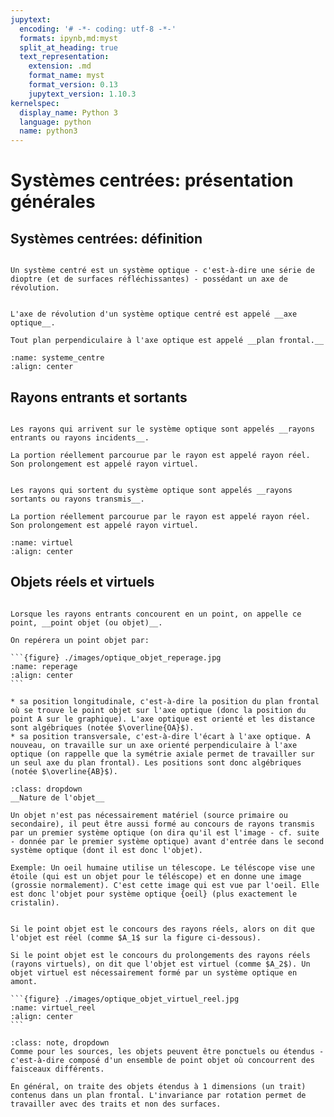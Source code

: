 ```yaml
---
jupytext:
  encoding: '# -*- coding: utf-8 -*-'
  formats: ipynb,md:myst
  split_at_heading: true
  text_representation:
    extension: .md
    format_name: myst
    format_version: 0.13
    jupytext_version: 1.10.3
kernelspec:
  display_name: Python 3
  language: python
  name: python3
---
```

# Systèmes centrées: présentation générales

## Systèmes centrées: définition

````{important} __Définition : Système optique centré__

Un système centré est un système optique - c'est-à-dire une série de dioptre (et de surfaces réfléchissantes) - possédant un axe de révolution.
````

````{important} __Définition : Axe optique et plans frontaux__

L'axe de révolution d'un système optique centré est appelé __axe optique__.

Tout plan perpendiculaire à l'axe optique est appelé __plan frontal.__
````

```{figure} ./images/optique_sys_centres.jpg
:name: systeme_centre
:align: center
```

## Rayons entrants et sortants

````{important} __Définition : Rayons entrants (ou incidents)__

Les rayons qui arrivent sur le système optique sont appelés __rayons entrants ou rayons incidents__.

La portion réellement parcourue par le rayon est appelé rayon réel. Son prolongement est appelé rayon virtuel.
````

````{important} __Définition : Rayons sortants (ou transmis)__

Les rayons qui sortent du système optique sont appelés __rayons sortants ou rayons transmis__.

La portion réellement parcourue par le rayon est appelé rayon réel. Son prolongement est appelé rayon virtuel.
````


```{figure} ./images/optique_sys_centres_virtuel.jpeg
:name: virtuel
:align: center
```

## Objets réels et virtuels

````{important} __Définition : Objet ponctuel__

Lorsque les rayons entrants concourent en un point, on appelle ce point, __point objet (ou objet)__.
````

````{dropdown} Repérage d'un objet
On repérera un point objet par:

```{figure} ./images/optique_objet_reperage.jpg
:name: reperage
:align: center
```

* sa position longitudinale, c'est-à-dire la position du plan frontal où se trouve le point objet sur l'axe optique (donc la position du point A sur le graphique). L'axe optique est orienté et les distance sont algébriques (notée $\overline{OA}$).
* sa position transversale, c'est-à-dire l'écart à l'axe optique. A nouveau, on travaille sur un axe orienté perpendiculaire à l'axe optique (on rappelle que la symétrie axiale permet de travailler sur un seul axe du plan frontal). Les positions sont donc algébriques  (notée $\overline{AB}$).
````

````{attention}
:class: dropdown
__Nature de l'objet__

Un objet n'est pas nécessairement matériel (source primaire ou secondaire), il peut être aussi formé au concours de rayons transmis par un premier système optique (on dira qu'il est l'image - cf. suite - donnée par le premier système optique) avant d'entrée dans le second système optique (dont il est donc l'objet).

Exemple: Un oeil humaine utilise un télescope. Le téléscope vise une étoile (qui est un objet pour le téléscope) et en donne une image (grossie normalement). C'est cette image qui est vue par l'oeil. Elle est donc l'objet pour système optique {oeil} (plus exactement le cristalin).
````

````{important} __Définition : Objet réel et virtuel__

Si le point objet est le concours des rayons réels, alors on dit que l'objet est réel (comme $A_1$ sur la figure ci-dessous).

Si le point objet est le concours du prolongements des rayons réels (rayons virtuels), on dit que l'objet est virtuel (comme $A_2$). Un objet virtuel est nécessairement formé par un système optique en amont.

```{figure} ./images/optique_objet_virtuel_reel.jpg
:name: virtuel_reel
:align: center
```
````

````{admonition} Objet ponctuel et objet étendu
:class: note, dropdown
Comme pour les sources, les objets peuvent être ponctuels ou étendus - c'est-à-dire composé d'un ensemble de point objet où concourrent des faisceaux différents.

En général, on traite des objets étendus à 1 dimensions (un trait) contenus dans un plan frontal. L'invariance par rotation permet de travailler avec des traits et non des surfaces.
````
